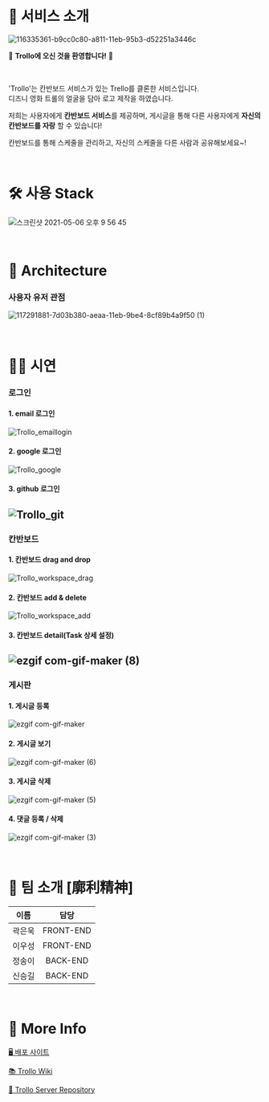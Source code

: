 # 👾 서비스 소개

![116335361-b9cc0c80-a811-11eb-95b3-d52251a3446c](https://user-images.githubusercontent.com/77570843/117294715-ec2ed700-aead-11eb-9e38-88c2ee03a879.jpg)

🎉 **Trollo에 오신 것을 환영합니다!** 🎉

<br/>

'Trollo'는 칸반보드 서비스가 있는 Trello를 클론한 서비스입니다.    
디즈니 영화 트롤의 얼굴을 담아 로고 제작을 하였습니다.   

저희는 사용자에게 **칸반보드 서비스**를 제공하며, 게시글을 통해 다른 사용자에게 **자신의 칸반보드를 자랑** 할 수 있습니다!   

칸반보드를 통해 스케줄을 관리하고, 자신의 스케줄을 다른 사람과 공유해보세요~!  

<br/>

# 🛠 사용 Stack

![스크린샷 2021-05-06 오후 9 56 45](https://user-images.githubusercontent.com/77570843/117301812-f9e85a80-aeb5-11eb-95f2-a3a7c3572f8c.png)

<br/>

# 🚗 Architecture

### 사용자 유저 관점
![117291881-7d03b380-aeaa-11eb-9be4-8cf89b4a9f50 (1)](https://user-images.githubusercontent.com/77570843/117356792-1d7bc700-aeef-11eb-837f-ceada8c82e9c.jpg)

<br/>

# 🧑‍💻 시연

### 로그인
#### 1. email 로그인
![Trollo_emaillogin](https://user-images.githubusercontent.com/77570843/117352040-70eb1680-aee9-11eb-89b5-6539e4f8f8fc.gif)
#### 2. google 로그인
![Trollo_google](https://user-images.githubusercontent.com/77570843/117352056-76e0f780-aee9-11eb-81b6-cbb223015b77.gif)
#### 3. github 로그인
![Trollo_git](https://user-images.githubusercontent.com/77570843/117352048-747e9d80-aee9-11eb-9c6e-5c25bb5005e0.gif)
---

### 칸반보드

#### 1. 칸반보드 drag and drop
![Trollo_workspace_drag](https://user-images.githubusercontent.com/77570843/117354030-d6d89d80-aeeb-11eb-82dd-b1b2ce0a2142.gif)
#### 2. 칸반보드 add & delete
![Trollo_workspace_add](https://user-images.githubusercontent.com/77570843/117352175-a132b500-aee9-11eb-8962-82a0b4cdf7b6.gif)
#### 3. 칸반보드 detail(Task 상세 설정)
![ezgif com-gif-maker (8)](https://user-images.githubusercontent.com/77570843/117364107-7734bf00-aef8-11eb-9eda-67b21cee693b.gif)
---

### 게시판

#### 1. 게시글 등록
![ezgif com-gif-maker](https://user-images.githubusercontent.com/77570843/117361689-5323ae80-aef5-11eb-8f7e-f810d2778cef.gif)
#### 2. 게시글 보기
![ezgif com-gif-maker (6)](https://user-images.githubusercontent.com/77570843/117364039-64ba8580-aef8-11eb-986b-2cac61ac0698.gif)
#### 3. 게시글 삭제
![ezgif com-gif-maker (5)](https://user-images.githubusercontent.com/77570843/117363778-01305800-aef8-11eb-8361-8bcc6901b8c2.gif)
#### 4. 댓글 등록 / 삭제
![ezgif com-gif-maker (3)](https://user-images.githubusercontent.com/77570843/117363550-b0b8fa80-aef7-11eb-864b-1282de754dfd.gif)

<br/>

# 🌟 팀 소개 [廓利精神]
|이름|담당|
|:---:|:---:|
|곽은욱|FRONT-END|
|이우성|FRONT-END|
|정송이|BACK-END|
|신승길|BACK-END|

<br/>

# 🌸 More Info

[🖥  배포 사이트](https://trollo.site)

[📚  Trollo Wiki](https://github.com/codestates/Trollo-client/wiki)

[🔐  Trollo Server Repository](https://github.com/codestates/Trollo-server)
